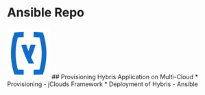 # Ansible Repo 
<img src="images/hybris_logo.png" width="100" height="120">
## Provisioning Hybris Application on Multi-Cloud
* Provisioning - jClouds Framework
* Deployment of Hybris - Ansible
